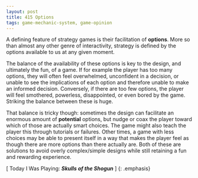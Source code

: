 ```yaml
---
layout: post
title: 415 Options
tags: game-mechanic-system, game-opinion
---
```

A defining feature of strategy games is their facilitation of **options**. More so than almost any other genre of interactivity, strategy is defined by the options available to us at any given moment.

The balance of the availability of these options is key to the design, and ultimately the fun, of a game.  If for example the player has too many options, they will often feel overwhelmed, unconfident in a decision, or unable to see the implications of each option and therefore unable to make an informed decision.  Conversely, if there are too few options, the player will feel smothered, powerless, disappointed, or even bored by the game.  Striking the balance between these is huge.

That balance is tricky though: sometimes the design can facilitate an enormous amount of **potential** options, but nudge or coax the player toward which of those are actually smart choices.  The game might also teach the player this through tutorials or failures. Other times, a game with less choices may be able to present itself in a way that makes the player feel as though there are more options than there actually are.  Both of these are solutions to avoid overly complex/simple designs while still retaining a fun and rewarding experience.

[ Today I Was Playing: ***Skulls of the Shogun*** ]
{: .emphasis}